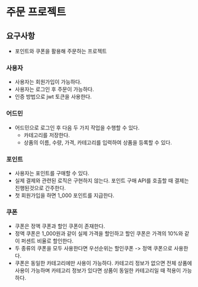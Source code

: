 # 주문 프로젝트

## 요구사항

- 포인트와 쿠폰을 활용해 주문하는 프로젝트

### 사용자

- 사용자는 회원가입이 가능하다.
- 사용자는 로그인 후 주문이 가능하다.
- 인증 방법으로 jwt 토큰을 사용한다.

### 어드민

- 어드민으로 로그인 후 다음 두 가지 작업을 수행할 수 있다.
  - 카테고리를 저장한다.
  - 상품의 이름, 수량, 가격, 카테고리를 입력하여 상품을 등록할 수 있다.

### 포인트

- 사용자는 포인트를 구매할 수 있다.
- 실제 결제와 관련된 로직은 구현하지 않는다. 포인트 구매 API를 호출할 때 결제는 진행된것으로 간주한다.
- 첫 회원가입을 하면 1_000 포인트를 지급한다.

### 쿠폰

- 쿠폰은 정액 쿠폰과 할인 쿠폰이 존재한다.
- 정액 쿠폰은 1_000원과 같이 실제 가격을 할인하고 할인 쿠폰은 가격의 10%와 같이 퍼센트 비율로 할인한다.
- 두 종류의 쿠폰을 모두 사용한다면 우선순위는 할인쿠폰 -> 정액 쿠폰으로 사용한다.
- 쿠폰은 동일한 카테고리에만 사용이 가능하다. 카테고리 정보가 없으면 전체 상품에 사용이 가능하며 카테고리 정보가 있다면 상품이 동일한 카테고리일 때 적용이 가능하다.
